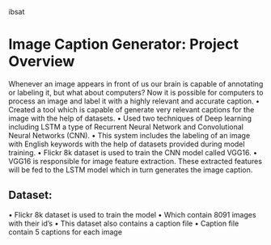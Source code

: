 ibsat
# Image Caption Generator: Project Overview
Whenever an image appears in front of us our brain is capable of annotating or labeling it, but what about computers? 
Now it is possible for computers to process an image and label it with a highly relevant and accurate caption.
•	Created a tool which is capable of generate very relevant captions for the image with the help of datasets.
•	Used two techniques of Deep learning including LSTM a type of Recurrent Neural Network and Convolutional Neural Networks (CNN).
•	This system includes the labeling of an image with English keywords with the help of datasets provided during model training. 
•	Flickr 8k dataset is used to train the CNN model called VGG16. 
•	VGG16 is responsible for image feature extraction. These extracted features will be fed to the LSTM model which in turn generates the image caption.
## Dataset:
•	Flickr 8k dataset is used to train the model
•	Which contain 8091 images with their id’s
•	This dataset also contains a caption file 
•	Caption file contain 5 captions for each image

